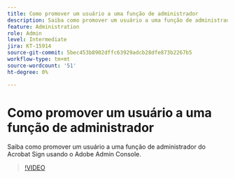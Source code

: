 ```yaml
---
title: Como promover um usuário a uma função de administrador
description: Saiba como promover um usuário a uma função de administrador do Acrobat Sign usando o Admin Console
feature: Administration
role: Admin
level: Intermediate
jira: KT-15914
source-git-commit: 5bec453b8902dffc63929adcb28dfe873b2267b5
workflow-type: tm+mt
source-wordcount: '51'
ht-degree: 0%

---
```


# Como promover um usuário a uma função de administrador

Saiba como promover um usuário a uma função de administrador do Acrobat Sign usando o Adobe Admin Console.

>[!VIDEO](https://video.tv.adobe.com/v/3433447?quality=12&learn=on&hidetitle=true)
